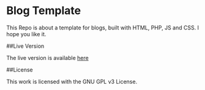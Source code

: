 # Blog Template

  This Repo is about a template for blogs, built with HTML, PHP, JS and CSS. I hope you like it.

##Live Version 

  The live version is available [here](http://mrriky54hd.altervista.org/blog)

##License
  
  This work is licensed with the GNU GPL v3 License.
